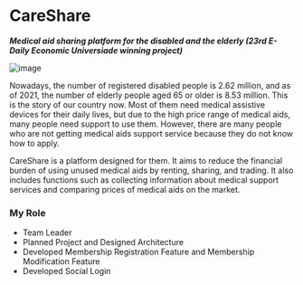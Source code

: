 # CareShare
***Medical aid sharing platform for the disabled and the elderly (23rd E-Daily Economic Universiade winning project)***

![image](https://user-images.githubusercontent.com/84860387/225332103-64be30da-0376-4e20-95fd-47b425976435.png)


Nowadays, the number of registered disabled people is 2.62 million, and as of 2021, the number of elderly people aged 65 or older is 8.53 million. 
This is the story of our country now. Most of them need medical assistive devices for their daily lives, but due to the high price range of medical aids, 
many people need support to use them. However, there are many people who are not getting medical aids support service because they do not know how to apply.

CareShare is a platform designed for them. It aims to reduce the financial burden of using unused medical aids by renting, sharing, and trading. 
It also includes functions such as collecting information about medical support services and comparing prices of medical aids on the market.

### My Role
- Team Leader
- Planned Project and Designed Architecture
- Developed Membership Registration Feature and Membership Modification Feature
- Developed Social Login
